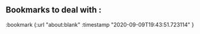 Bookmarks to deal with :
----
:bookmark
{:url "about:blank" :timestamp "2020-09-09T19:43:51.723114"  }